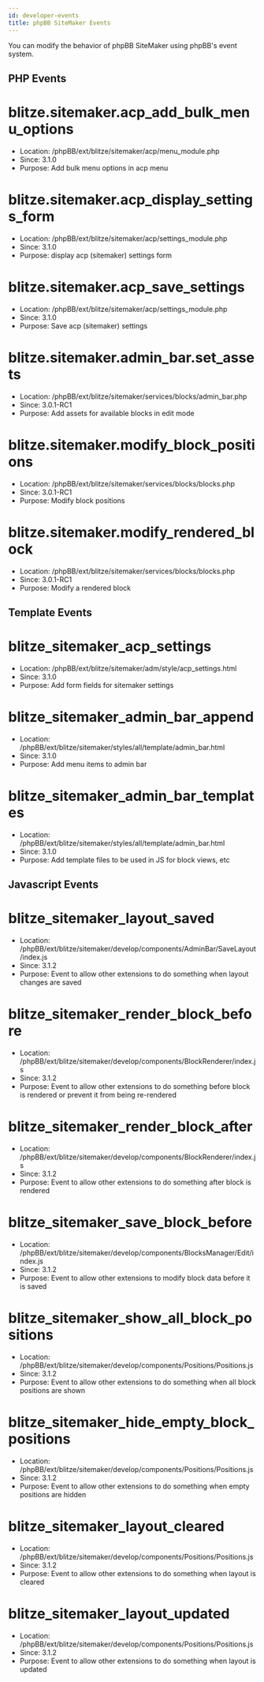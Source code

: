 ```yaml
---
id: developer-events
title: phpBB SiteMaker Events
---
```


You can modify the behavior of phpBB SiteMaker using phpBB's event system.

## PHP Events

blitze.sitemaker.acp_add_bulk_menu_options
===
* Location: /phpBB/ext/blitze/sitemaker/acp/menu_module.php
* Since: 3.1.0
* Purpose: Add bulk menu options in acp menu

blitze.sitemaker.acp_display_settings_form
===
* Location: /phpBB/ext/blitze/sitemaker/acp/settings_module.php
* Since: 3.1.0
* Purpose: display acp (sitemaker) settings form

blitze.sitemaker.acp_save_settings
===
* Location: /phpBB/ext/blitze/sitemaker/acp/settings_module.php
* Since: 3.1.0
* Purpose: Save acp (sitemaker) settings

blitze.sitemaker.admin_bar.set_assets
===
* Location: /phpBB/ext/blitze/sitemaker/services/blocks/admin_bar.php
* Since: 3.0.1-RC1
* Purpose: Add assets for available blocks in edit mode

blitze.sitemaker.modify_block_positions
===
* Location: /phpBB/ext/blitze/sitemaker/services/blocks/blocks.php
* Since: 3.0.1-RC1
* Purpose: Modify block positions

blitze.sitemaker.modify_rendered_block
===
* Location: /phpBB/ext/blitze/sitemaker/services/blocks/blocks.php
* Since: 3.0.1-RC1
* Purpose: Modify a rendered block

## Template Events

blitze_sitemaker_acp_settings
===
* Location: /phpBB/ext/blitze/sitemaker/adm/style/acp_settings.html
* Since: 3.1.0
* Purpose: Add form fields for sitemaker settings

blitze_sitemaker_admin_bar_append
===
* Location: /phpBB/ext/blitze/sitemaker/styles/all/template/admin_bar.html
* Since: 3.1.0
* Purpose: Add menu items to admin bar

blitze_sitemaker_admin_bar_templates
===
* Location: /phpBB/ext/blitze/sitemaker/styles/all/template/admin_bar.html
* Since: 3.1.0
* Purpose: Add template files to be used in JS for block views, etc

## Javascript Events

blitze_sitemaker_layout_saved
===
* Location: /phpBB/ext/blitze/sitemaker/develop/components/AdminBar/SaveLayout/index.js
* Since: 3.1.2
* Purpose: Event to allow other extensions to do something when layout changes are saved

blitze_sitemaker_render_block_before
===
* Location: /phpBB/ext/blitze/sitemaker/develop/components/BlockRenderer/index.js
* Since: 3.1.2
* Purpose: Event to allow other extensions to do something before block is rendered or prevent it from being re-rendered

blitze_sitemaker_render_block_after
===
* Location: /phpBB/ext/blitze/sitemaker/develop/components/BlockRenderer/index.js
* Since: 3.1.2
* Purpose: Event to allow other extensions to do something after block is rendered

blitze_sitemaker_save_block_before
===
* Location: /phpBB/ext/blitze/sitemaker/develop/components/BlocksManager/Edit/index.js
* Since: 3.1.2
* Purpose: Event to allow other extensions to modify block data before it is saved

blitze_sitemaker_show_all_block_positions
===
* Location: /phpBB/ext/blitze/sitemaker/develop/components/Positions/Positions.js
* Since: 3.1.2
* Purpose: Event to allow other extensions to do something when all block positions are shown

blitze_sitemaker_hide_empty_block_positions
===
* Location: /phpBB/ext/blitze/sitemaker/develop/components/Positions/Positions.js
* Since: 3.1.2
* Purpose: Event to allow other extensions to do something when empty positions are hidden

blitze_sitemaker_layout_cleared
===
* Location: /phpBB/ext/blitze/sitemaker/develop/components/Positions/Positions.js
* Since: 3.1.2
* Purpose: Event to allow other extensions to do something when layout is cleared

blitze_sitemaker_layout_updated
===
* Location: /phpBB/ext/blitze/sitemaker/develop/components/Positions/Positions.js
* Since: 3.1.2
* Purpose: Event to allow other extensions to do something when layout is updated

